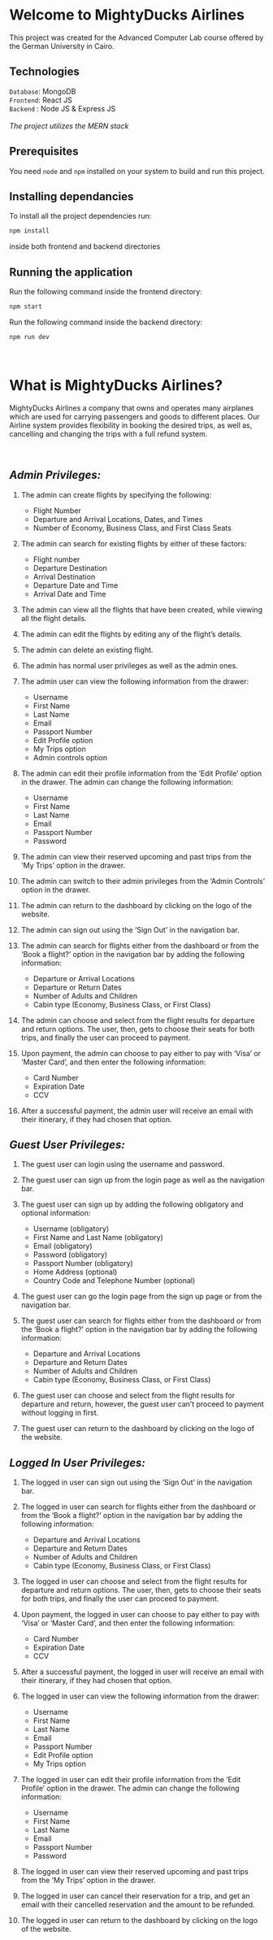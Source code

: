 # Welcome to MightyDucks Airlines
This project was created for the Advanced Computer Lab course offered by the German University in Cairo.
## Technologies
`Database`: MongoDB <br>
`Frontend`: React JS <br>
`Backend` : Node JS & Express JS <br> <br>
*The project utilizes the MERN stack* <br>
## Prerequisites
You need `node` and `npm` installed on your system to build and run this project.
## Installing dependancies
To install all the project dependencies run:
```bash
npm install
```
inside both frontend and backend directories
## Running the application
Run the following command inside the frontend directory:
```bash
npm start
```
Run the following command inside the backend directory:
```bash
npm run dev
```
<br>

# What is MightyDucks Airlines?
MightyDucks Airlines a company that owns and operates many airplanes which are used for carrying passengers and goods to different places. Our Airline system provides flexibility in booking the desired trips, as well as, cancelling and changing the trips with a full refund system.

<br>

## ***Admin Privileges:***
1. The admin can create flights by specifying the following:<br>
	- Flight Number<br>
	- Departure and Arrival Locations, Dates, and Times<br>
	- Number of Economy, Business Class, and First Class Seats<br>

2. The admin can search for existing flights by either of these factors:<br>
	- Flight number<br>
	- Departure Destination<br>
	- Arrival Destination<br>
	- Departure Date and Time<br>
	- Arrival Date and Time<br>

3. The admin can view all the flights that have been created, while viewing all the flight details.

4. The admin can edit the flights by editing any of the flight’s details.

5. The admin can delete an existing flight.

6. The admin has normal user privileges as well as the admin ones.

7. The admin user can view the following information from the drawer:
	- Username<br>
	- First Name<br>
	- Last Name<br>
	- Email<br>
	- Passport Number<br>
	- Edit Profile option<br>
	- My Trips option<br>
	- Admin controls option<br>

8. The admin can edit their profile information from the ‘Edit Profile’ option in the drawer. The admin can change the following information:
	- Username<br>
	- First Name<br>
	- Last Name<br>
	- Email<br>
	- Passport Number<br>
	- Password<br>

9. The admin can view their reserved upcoming and past trips from the ‘My Trips’ option in the drawer.

10. The admin can switch to their admin privileges from the ‘Admin Controls’ option in the drawer.

11. The admin can return to the dashboard by clicking on the logo of the website.

12. The admin can sign out using the ‘Sign Out’ in the navigation bar.

13. The admin can search for flights either from the dashboard or from the ‘Book a flight?’ option in the navigation bar by adding the following information:
	- Departure or Arrival Locations<br>
	- Departure or Return Dates<br>
	- Number of Adults and Children<br>
	- Cabin type (Economy, Business Class, or First Class) <br>
14. The admin can choose and select from the flight results for departure and return options. The user, then, gets to choose their seats for both trips, and finally the user can proceed to payment.

15. Upon payment, the admin can choose to pay either to pay with ‘Visa’ or ‘Master Card’, and then enter the following information:
	- Card Number
	- Expiration Date
	- CCV

16. After a successful payment, the admin user will receive an email with their itinerary, if they had chosen that option.


## ***Guest User Privileges:***
1. The guest user can login using the username and password.

2. The guest user can sign up from the login page as well as the navigation bar.

3. The guest user can sign up by adding the following obligatory and optional information:
	- Username (obligatory) <br>
	- First Name and Last Name (obligatory) <br>
	- Email (obligatory) <br>
	- Password (obligatory) <br>
	- Passport Number (obligatory) <br>
	- Home Address (optional) <br>
	- Country Code and Telephone Number (optional) <br>

4. The guest user can go the login page from the sign up page or from the navigation bar.

5. The guest user can search for flights either from the dashboard or from the ‘Book a flight?’ option in the navigation bar by adding the following information:
	- Departure and Arrival Locations<br>
	- Departure and Return Dates<br>
	- Number of Adults and Children<br>
	- Cabin type (Economy, Business Class, or First Class) <br>

6. The guest user can choose and select from the flight results for departure and return, however, the guest user can’t proceed to payment without logging in first.

7. The guest user can return to the dashboard by clicking on the logo of the website.


## ***Logged In User Privileges:***
1. The logged in user can sign out using the ‘Sign Out’ in the navigation bar.

2. The logged in user can search for flights either from the dashboard or from the ‘Book a flight?’ option in the navigation bar by adding the following information:
	- Departure and Arrival Locations<br>
	- Departure and Return Dates<br>
	- Number of Adults and Children<br>
	- Cabin type (Economy, Business Class, or First Class) <br>

3. The logged in user can choose and select from the flight results for departure and return options. The user, then, gets to choose their seats for both trips, and finally the user can proceed to payment.

4. Upon payment, the logged in user can choose to pay either to pay with ‘Visa’ or ‘Master Card’, and then enter the following information:
	- Card Number
	- Expiration Date
	- CCV

5. After a successful payment, the logged in user will receive an email with their itinerary, if they had chosen that option.

6. The logged in user can view the following information from the drawer:
	- Username<br>
	- First Name<br>
	- Last Name<br>
	- Email<br>
	- Passport Number<br>
	- Edit Profile option<br>
	- My Trips option<br>

7. The logged in user can edit their profile information from the ‘Edit Profile’ option in the drawer. The admin can change the following information:
	- Username<br>
	- First Name<br>
	- Last Name<br>
	- Email<br>
	- Passport Number<br>
	- Password<br>

8. The logged in user can view their reserved upcoming and past trips from the ‘My Trips’ option in the drawer.

9. The logged in user can cancel their reservation for a trip, and get an email with their cancelled reservation and the amount to be refunded.

10. The logged in user can return to the dashboard by clicking on the logo of the website.
